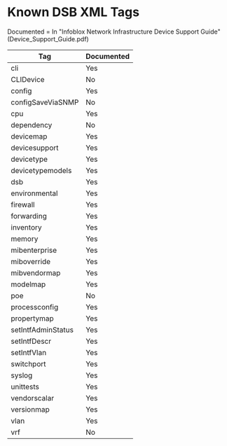 # Known DSB XML Tags

Documented = In "Infoblox Network Infrastructure Device Support Guide" (Device_Support_Guide.pdf)

| Tag                | Documented |
| ------------------ | ---------- |
| cli                | Yes        |
| CLIDevice          | No         |
| config             | Yes        |
| configSaveViaSNMP  | No         |
| cpu                | Yes        |
| dependency         | No         |
| devicemap          | Yes        |
| devicesupport      | Yes        |
| devicetype         | Yes        |
| devicetypemodels   | Yes        |
| dsb                | Yes        |
| environmental      | Yes        |
| firewall           | Yes        |
| forwarding         | Yes        |
| inventory          | Yes        |
| memory             | Yes        |
| mibenterprise      | Yes        |
| miboverride        | Yes        |
| mibvendormap       | Yes        |
| modelmap           | Yes        |
| poe                | No         |
| processconfig      | Yes        |
| propertymap        | Yes        |
| setIntfAdminStatus | Yes        |
| setIntfDescr       | Yes        |
| setIntfVlan        | Yes        |
| switchport         | Yes        |
| syslog             | Yes        |
| unittests          | Yes        |
| vendorscalar       | Yes        |
| versionmap         | Yes        |
| vlan               | Yes        |
| vrf                | No         |